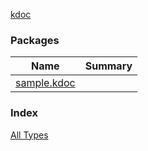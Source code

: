 [kdoc](.)

### Packages

| Name | Summary |
|---|---|
| [sample.kdoc](sample.kdoc/index.md) |  |

### Index

[All Types](alltypes/index.md)